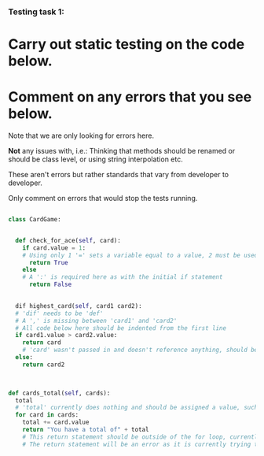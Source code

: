### Testing task 1:

# Carry out static testing on the code below.
# Comment on any errors that you see below.

Note that we are only looking for errors here.

**Not** any issues with, i.e.: 
Thinking that methods should be renamed or should be class level, or using string interpolation etc. 

These aren't errors but rather standards that vary from developer to developer. 

Only comment on errors that would stop the tests running.

```python

class CardGame:


  def check_for_ace(self, card):
    if card.value = 1:
    # Using only 1 '=' sets a variable equal to a value, 2 must be used for comparison
      return True
    else
    # A ':' is required here as with the initial if statement
      return False
   

  dif highest_card(self, card1 card2):
  # 'dif' needs to be 'def'
  # A ',' is missing between 'card1' and 'card2'
  # All code below here should be indented from the first line
  if card1.value > card2.value:
    return card
    # 'card' wasn't passed in and doesn't reference anything, should be 'card1'
  else:
    return card2
  


def cards_total(self, cards):
  total
  # 'total' currently does nothing and should be assigned a value, such as '=0'
  for card in cards:
    total += card.value
    return "You have a total of" + total
    # This return statement should be outside of the for loop, currently it will end after the first loop
    # The return statement will be an error as it is currently trying to add a string and an integer
  
```
